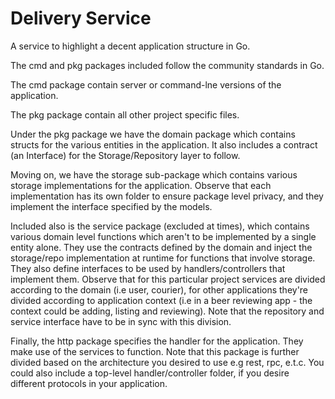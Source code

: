 # Delivery Service

A service to highlight a decent application structure in Go.

The cmd and pkg packages included follow the community standards in Go.

The cmd package contain server or command-lne versions of the application.

The pkg package contain all other project specific files.

Under the pkg package we have the domain package which contains structs
for the various entities in the application. It also includes a
contract (an Interface) for the Storage/Repository layer to follow.

Moving on, we have the storage sub-package which contains various 
storage implementations for the application. Observe that each implementation
has its own folder to ensure package level privacy, and they implement the
interface specified by the models.

Included also is the service package (excluded at times), which contains 
various domain level functions which aren't to be implemented by a single
entity alone. They use the contracts defined by the domain and inject the
storage/repo implementation at runtime for functions that involve storage.
They also define interfaces to be used by handlers/controllers that implement
them.
Observe that for this particular project services are divided according to
the domain (i.e user, courier), for other applications they're divided according to application
context (i.e in a beer reviewing app - the context could be adding, listing and reviewing).
Note that the repository and service interface have to be in sync
with this division.

Finally, the http package specifies the handler for the application. They make
use of the services to function. Note that this package is further divided based
on the architecture you desired to use e.g rest, rpc, e.t.c.
You could also include a top-level handler/controller folder, if you desire
different protocols in your application.
